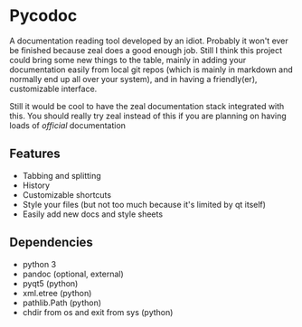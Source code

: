 # Pycodoc

A documentation reading tool developed by an idiot. Probably it won't ever be finished because zeal does a good enough job. Still I think this project could bring some new things to the table, mainly in adding your documentation easily from local git repos (which is mainly in markdown and normally end up all over your system), and in having a friendly(er), customizable interface.

Still it would be cool to have the zeal documentation stack integrated with this. You should really try zeal instead of this if you are planning on having loads of *official* documentation 

## Features


* Tabbing and splitting
* History
* Customizable shortcuts
* Style your files (but not too much because it's limited by qt itself)
* Easily add new docs and style sheets
<!-- * Create different styles easily-->
<!-- * Get HTML from other file formats (when pandoc is enabled) -->

## Dependencies

* python 3
* pandoc (optional, external)
* pyqt5 (python)
* xml.etree (python)
* pathlib.Path (python)
* chdir from os and exit from sys (python)
